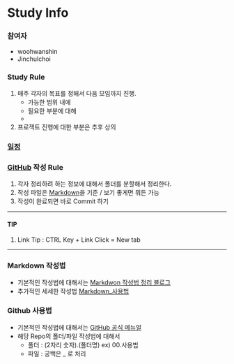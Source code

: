 # Study Info

### 참여자
- woohwanshin
- Jinchulchoi

### Study Rule
1. 매주 각자의 목표를 정해서 다음 모임까지 진행.
   * 가능한 범위 내에
   * 필요한 부분에 대해
   * 
2. 프로젝트 진행에 대한 부분은 추후 상의

### [일정](./일정.md)

### [GitHub](#Github-사용법) 작성 Rule
1. 각자 정리하려 하는 정보에 대해서 폴더를 분할해서 정리한다.
2. 작성 파일은 [Markdown](#markdown-작성법)을 기준 / 보기 좋게면 뭐든 가능
3. 작성이 완료되면 바로 Commit 하기

---
#### TIP
1. Link Tip : CTRL Key + Link Click = New tab
---
### Markdown 작성법
- 기본적인 작성법에 대해서는 [Markdwon 작성법 정리 블로그](https://simhyejin.github.io/2016/06/30/Markdown-syntax/#images)
- 추가적인 세세한 작성법 [Markdown_사용법](./00.사용법/Markdown_사용법)

### Github 사용법
- 기본적인 작성법에 대해서는 [GitHub 공식 메뉴얼](#https://guides.github.com/)
- 해당 Repo의 폴더/파일 작성법에 대해서
  - 폴더 : (2자리 숫자).(폴더명) ex) 00.사용법
  - 파일 : 공백은 _ 로 처리
